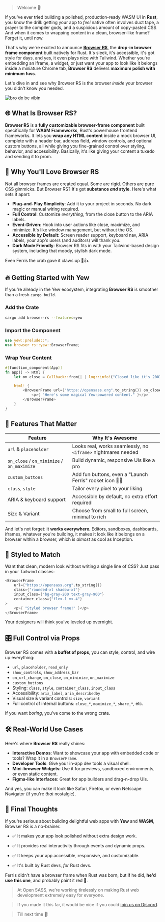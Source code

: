 > Welcome 👋!

If you've ever tried building a polished, production-ready WASM UI in **Rust**, you know the drill: getting your app to _feel_ native often involves duct tape, a prayer to the compiler gods, and a suspicious amount of copy-pasted CSS. And when it comes to wrapping content in a clean, browser-like frame? Forget it, until now.

That's why we're excited to announce [**Browser RS**](https://crates.io/crates/browser-rs), the **drop-in browser frame component** built natively for Rust. It's sleek, it's accessible, it's got style for days, and yes, it even plays nice with Tailwind. Whether you're embedding an iframe, a widget, or just want your app to look like it belongs inside a miniature Chrome tab, **Browser RS** delivers **maximum polish with minimum fuss**.

Let's dive in and see why Browser RS is the browser _inside_ your browser you didn't know you needed.

![bro do be vibin](https://media.tenor.com/dW17uHQlonMAAAAi/dance-anime.gif)

## 🌐 What Is Browser RS?

**Browser RS** is a **fully customizable browser-frame component** built specifically for **WASM Frameworks**, Rust's powerhouse frontend frameworks. It lets you **wrap any HTML content** inside a mock browser UI, complete with a header bar, address field, window controls, and optional custom buttons, all while giving you fine-grained control over styling, behavior, and accessibility. Basically, it's like giving your content a tuxedo and sending it to prom.

## 🚀 Why You'll Love Browser RS

Not all browser frames are created equal. Some are rigid. Others are pure CSS gimmicks. But Browser RS? It's got **substance _and_ style**. Here's what sets it apart:

- **Plug-and-Play Simplicity**: Add it to your project in seconds. No dark magic or manual wiring required.
- **Full Control**: Customize _everything_, from the close button to the ARIA labels.
- **Event-Driven**: Hook into user actions like close, maximize, and minimize. It's like window management, but without the OS.
- **Accessible by Default**: Screen reader support, keyboard nav, ARIA labels, your app's users (and auditors) will thank you.
- **Dark Mode Friendly**: Browser RS fits in with your Tailwind-based design system, including that moody, stylish dark mode.

Even Ferris the crab gave it claws up 🦀👍.

## 🔥 Getting Started with Yew

If you're already in the Yew ecosystem, integrating **Browser RS** is smoother than a fresh `cargo build`.

### Add the Crate

```bash
cargo add browser-rs --features=yew
```

### Import the Component

```rust
use yew::prelude::*;
use browser_rs::yew::BrowserFrame;
```

### Wrap Your Content

```rust
#[function_component(App)]
fn app() -> Html {
    let on_close = Callback::from(|_| log::info!("Closed like it's 2003 and your mom needs the phone line"));

    html! {
        <BrowserFrame url={"https://opensass.org".to_string()} on_close={on_close}>
            <p>{ "Here's some magical Yew-powered content." }</p>
        </BrowserFrame>
    }
}
```

## 🧩 Features That Matter

| Feature                                    | Why It's Awesome                                              |
| ------------------------------------------ | ------------------------------------------------------------- |
| `url` & `placeholder`                      | Looks real, works seamlessly, no `<iframe>` nightmares needed |
| `on_close` / `on_minimize` / `on_maximize` | Build dynamic, responsive UIs like a pro                      |
| `custom_buttons`                           | Add fun buttons, even a "Launch Ferris" rocket icon 🚀🦀      |
| `class`, `style`                           | Tailor every pixel to your liking                             |
| ARIA & keyboard support                    | Accessible by default, no extra effort required               |
| Size & Variant                             | Choose from small to full screen, minimal to rich             |

And let's not forget: it **works everywhere**. Editors, sandboxes, dashboards, iframes, whatever you're building, it makes it look like it belongs on a browser within a browser, which is _almost_ as cool as Inception.

## 🎨 Styled to Match

Want that clean, modern look without writing a single line of CSS? Just pass in your Tailwind classes:

```rust
<BrowserFrame
    url={"https://opensass.org".to_string()}
    class={"rounded-xl shadow-xl"}
    input_class={"bg-gray-200 text-gray-900"}
    container_class={"flex-1 mx-4"}
>
    <p>{ "Styled browser frame!" }</p>
</BrowserFrame>
```

Your designers will think you've leveled up overnight.

## 🎛️ Full Control via Props

Browser RS comes with **a buffet of props**, you can style, control, and wire up everything:

- `url`, `placeholder`, `read_only`
- `show_controls`, `show_address_bar`
- `on_url_change`, `on_close`, `on_minimize`, `on_maximize`
- `custom_buttons`
- Styling: `class`, `style`, `container_class`, `input_class`
- Accessibility: `aria_label`, `aria_describedby`
- Visual size & variant controls: `size`, `variant`
- Full control of internal buttons: `close_*`, `maximize_*`, `share_*`, etc.

If you want _boring_, you've come to the wrong crate.

## 🛠️ Real-World Use Cases

Here's where **Browser RS** really shines:

- **Interactive Demos**: Want to showcase your app with embedded code or tools? Wrap it in a `BrowserFrame`.
- **Developer Tools**: Give your in-app dev tools a visual shell.
- **Mini-browser Widgets**: Use it for previews, sandboxed environments, or even static content.
- **Figma-like Interfaces**: Great for app builders and drag-n-drop UIs.

And yes, you can make it look like Safari, Firefox, or even Netscape Navigator (if you're _that_ nostalgic).

## 💬 Final Thoughts

If you're serious about building delightful web apps with **Yew** and **WASM**, Browser RS is a no-brainer.

- ✅ It makes your app look polished without extra design work.

- ✅ It provides real interactivity through events and dynamic props.

- ✅ It keeps your app accessible, responsive, and customizable.

- ✅ It's built by Rust devs, _for_ Rust devs.

Ferris didn't have a browser frame when Rust was born, but if he did, **he'd use this one**, and probably paint it red 🦀.

> At Open SASS, we're working tirelessly on making Rust web development extremely easy for everyone.

> If you made it this far, it would be nice if you could [join us on Discord](https://discord.gg/b5JbvHW5nv).

> Till next time 👋!
